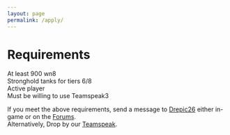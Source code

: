 ```yaml
---
layout: page
permalink: /apply/
---
```


Requirements
=
At least 900 wn8  
Stronghold tanks for tiers 6/8  
Active player  
Must be willing to use Teamspeak3  

If you meet the above requirements, send a message to [Drepic26](http://worldoftanks.com/community/accounts/1002578621-Drepic26/) either in-game or on the [Forums](http://forum.worldoftanks.com/index.php?/user/drepic26-1002578621/).  
Alternatively, Drop by our [Teamspeak](/teamspeak/).
